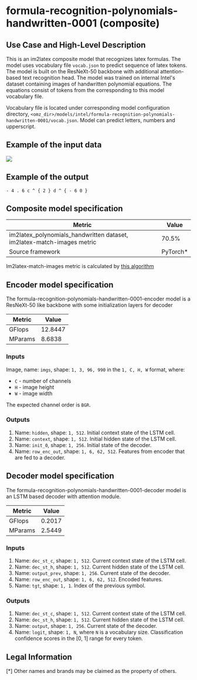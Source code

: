 # formula-recognition-polynomials-handwritten-0001 (composite)

## Use Case and High-Level Description

This is an im2latex composite model that recognizes latex formulas.
The model uses vocabulary file `vocab.json` to predict sequence of latex tokens.
The model is built on the ResNeXt-50 backbone with additional attention-based text recognition head.
The model was trained on internal Intel's dataset containing images of handwritten polynomial equations.
The equations consist of tokens from the corresponding to this model vocabulary file.

Vocabulary file is located under corresponding model configuration directory, `<omz_dir>/models/intel/formula-recognition-polynomials-handwritten-0001/vocab.json`. Model can predict letters, numbers and upperscript.

## Example of the input data

![](./formula-recognition-polynomials-handwritten-0001.png)

## Example of the output

`- 4 . 6 c ^ { 2 } d ^ { - 6 0 }`

## Composite model specification

| Metric                                                                 | Value     |
|------------------------------------------------------------------------|-----------|
| im2latex_polynomials_handwritten dataset, im2latex-match-images metric | 70.5%     |
| Source framework                                                       | PyTorch\* |

Im2latex-match-images metric is calculated by [this algorithm](../../../../tools/accuracy_checker/accuracy_checker/metrics/im2latex_images_match.py )

## Encoder model specification

The formula-recognition-polynomials-handwritten-0001-encoder model is a ResNeXt-50 like backbone with some initialization layers for decoder

| Metric                                        | Value     |
|-----------------------------------------------|-----------|
| GFlops                                        | 12.8447   |
| MParams                                       | 8.6838    |

### Inputs

Image, name: `imgs`, shape: `1, 3, 96, 990` in the `1, C, H, W` format, where:

- `C` - number of channels
- `H` - image height
- `W` - image width

The expected channel order is `BGR`.

### Outputs

1.	Name: `hidden`, shape: `1, 512`. Initial context state of the LSTM cell.
2.	Name: `context`, shape: `1, 512`. Initial hidden state of the LSTM cell.
3.	Name: `init_0`, shape: `1, 256`. Initial state of the decoder.
4.	Name: `row_enc_out`, shape: `1, 6, 62, 512`. Features from encoder that are fed to a decoder.

## Decoder model specification

The formula-recognition-polynomials-handwritten-0001-decoder model is an LSTM based decoder with attention module.

| Metric                                        | Value     |
|-----------------------------------------------|-----------|
| GFlops                                        | 0.2017    |
| MParams                                       | 2.5449    |

### Inputs

1.	Name: `dec_st_c`, shape: `1, 512`. Current context state of the LSTM cell.
2.	Name: `dec_st_h`, shape: `1, 512`. Current hidden state of the LSTM cell.
3.	Name: `output_prev`, shape: `1, 256`. Current state of the decoder.
4.	Name: `row_enc_out`, shape: `1, 6, 62, 512`. Encoded features.
5.	Name: `tgt`, shape: `1, 1`. Index of the previous symbol.

### Outputs

1.	Name: `dec_st_c`, shape: `1, 512`. Current context state of the LSTM cell.
2.	Name: `dec_st_h`, shape: `1, 512`. Current hidden state of the LSTM cell.
3.	Name: `output`, shape: `1, 256`. Current state of the decoder.
4.	Name: `logit`, shape: `1, N`, where `N` is a vocabulary size. Classification confidence scores in the [0, 1] range
    for every token.

## Legal Information
[*] Other names and brands may be claimed as the property of others.
